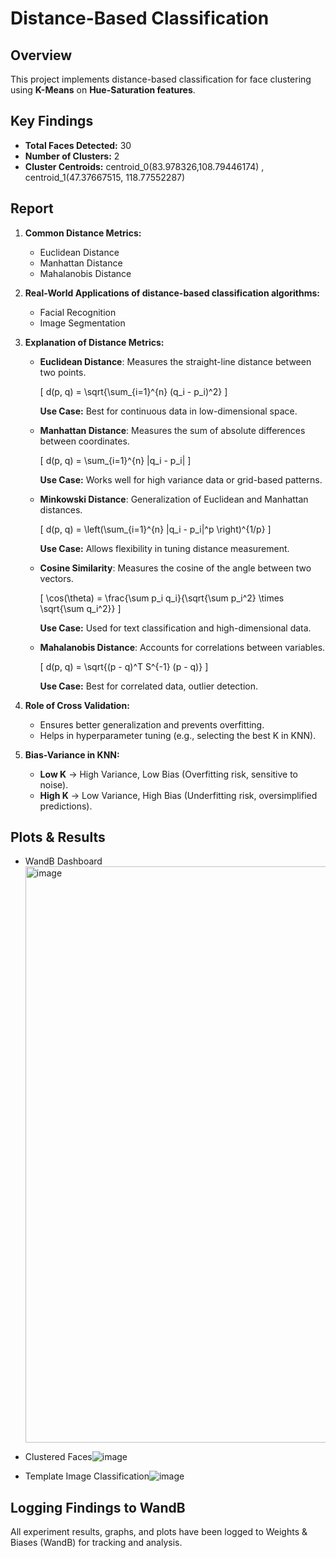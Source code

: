 # Distance-Based Classification

## Overview
This project implements distance-based classification for face clustering using **K-Means** on **Hue-Saturation features**.

## Key Findings
- **Total Faces Detected:** 30
- **Number of Clusters:** 2
- **Cluster Centroids:** centroid_0(83.978326,108.79446174) , centroid_1(47.37667515, 118.77552287)

## Report 
1. **Common Distance Metrics:**
   - Euclidean Distance
   - Manhattan Distance
   - Mahalanobis Distance

2. **Real-World Applications of distance-based classification algorithms:**
   - Facial Recognition
   - Image Segmentation

3. **Explanation of Distance Metrics:**
   - **Euclidean Distance**: Measures the straight-line distance between two points.
     
     \[ d(p, q) = \sqrt{\sum_{i=1}^{n} (q_i - p_i)^2} \]
     
     **Use Case:** Best for continuous data in low-dimensional space.
     
   - **Manhattan Distance**: Measures the sum of absolute differences between coordinates.
     
     \[ d(p, q) = \sum_{i=1}^{n} |q_i - p_i| \]
     
     **Use Case:** Works well for high variance data or grid-based patterns.
     
   - **Minkowski Distance**: Generalization of Euclidean and Manhattan distances.
     
     \[ d(p, q) = \left(\sum_{i=1}^{n} |q_i - p_i|^p \right)^{1/p} \]
     
     **Use Case:** Allows flexibility in tuning distance measurement.
     
   - **Cosine Similarity**: Measures the cosine of the angle between two vectors.
     
     \[ \cos(\theta) = \frac{\sum p_i q_i}{\sqrt{\sum p_i^2} \times \sqrt{\sum q_i^2}} \]
     
     **Use Case:** Used for text classification and high-dimensional data.
     
   - **Mahalanobis Distance**: Accounts for correlations between variables.
     
     \[ d(p, q) = \sqrt{(p - q)^T S^{-1} (p - q)} \]
     
     **Use Case:** Best for correlated data, outlier detection.

4. **Role of Cross Validation:**
   - Ensures better generalization and prevents overfitting.
   - Helps in hyperparameter tuning (e.g., selecting the best K in KNN).

5. **Bias-Variance in KNN:**
   - **Low K** → High Variance, Low Bias (Overfitting risk, sensitive to noise).
   - **High K** → Low Variance, High Bias (Underfitting risk, oversimplified predictions).
  
## Plots & Results
- WandB Dashboard<img width="922" alt="image" src="https://github.com/user-attachments/assets/b99033c3-1b43-4f9a-ba0e-3beb98a8d6d6" />

- Clustered Faces![image](https://github.com/user-attachments/assets/705e9efd-8a10-4788-b3af-f937e2db4a50)
  
- Template Image Classification![image](https://github.com/user-attachments/assets/a5480204-3b02-446f-8c02-1956c73e160b)

## Logging Findings to WandB
All experiment results, graphs, and plots have been logged to Weights & Biases (WandB) for tracking and analysis.



